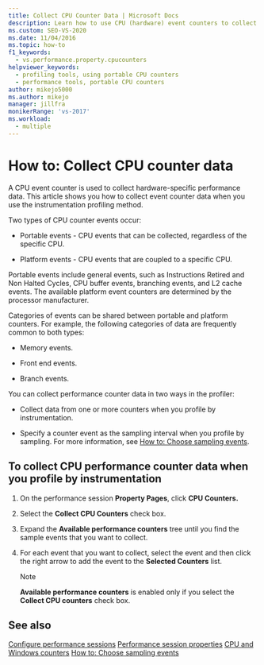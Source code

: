 ```yaml
---
title: Collect CPU Counter Data | Microsoft Docs
description: Learn how to use CPU (hardware) event counters to collect hardware-specific performance data. This article lists the various types of events.
ms.custom: SEO-VS-2020
ms.date: 11/04/2016
ms.topic: how-to
f1_keywords: 
  - vs.performance.property.cpucounters
helpviewer_keywords: 
  - profiling tools, using portable CPU counters
  - performance tools, portable CPU counters
author: mikejo5000
ms.author: mikejo
manager: jillfra
monikerRange: 'vs-2017'
ms.workload: 
  - multiple
---
```

# How to: Collect CPU counter data

A CPU event counter is used to collect hardware-specific performance data. This article shows you how to collect event counter data when you use the instrumentation profiling method.

Two types of CPU counter events occur:

- Portable events - CPU events that can be collected, regardless of the specific CPU.

- Platform events - CPU events that are coupled to a specific CPU.

Portable events include general events, such as Instructions Retired and Non Halted Cycles, CPU buffer events, branching events, and L2 cache events. The available platform event counters are determined by the processor manufacturer.

Categories of events can be shared between portable and platform counters. For example, the following categories of data are frequently common to both types:

- Memory events.

- Front end events.

- Branch events.

You can collect performance counter data in two ways in the profiler:

- Collect data from one or more counters when you profile by instrumentation.

- Specify a counter event as the sampling interval when you profile by sampling. For more information, see [How to: Choose sampling events](../profiling/how-to-choose-sampling-events.md).

## To collect CPU performance counter data when you profile by instrumentation

1. On the performance session **Property Pages**, click **CPU Counters.**

2. Select the **Collect CPU Counters** check box.

3. Expand the **Available performance counters** tree until you find the sample events that you want to collect.

4. For each event that you want to collect, select the event and then click the right arrow to add the event to the **Selected Counters** list.

    > [!NOTE]
    > **Available performance counters** is enabled only if you select the **Collect CPU counters** check box.

## See also

[Configure performance sessions](../profiling/configuring-performance-sessions.md)
[Performance session properties](../profiling/performance-session-properties.md)
[CPU and Windows counters](../profiling/cpu-and-windows-counters.md)
[How to: Choose sampling events](../profiling/how-to-choose-sampling-events.md)
